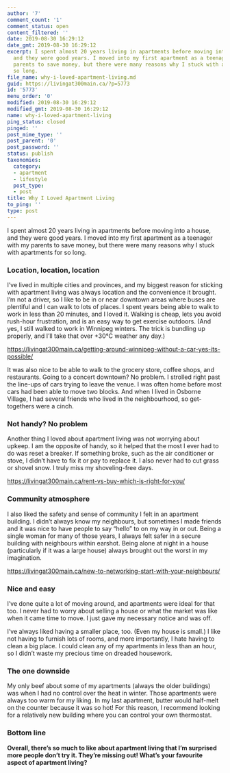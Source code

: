 ```yaml
---
author: '7'
comment_count: '1'
comment_status: open
content_filtered: ''
date: 2019-08-30 16:29:12
date_gmt: 2019-08-30 16:29:12
excerpt: I spent almost 20 years living in apartments before moving into a house,
  and they were good years. I moved into my first apartment as a teenager with my
  parents to save money, but there were many reasons why I stuck with apartments for
  so long.
file_name: why-i-loved-apartment-living.md
guid: https://livingat300main.ca/?p=5773
id: '5773'
menu_order: '0'
modified: 2019-08-30 16:29:12
modified_gmt: 2019-08-30 16:29:12
name: why-i-loved-apartment-living
ping_status: closed
pinged: ''
post_mime_type: ''
post_parent: '0'
post_password: ''
status: publish
taxonomies:
  category:
  - apartment
  - lifestyle
  post_type:
  - post
title: Why I Loved Apartment Living
to_ping: ''
type: post
---
```

I spent almost 20 years living in apartments before moving into a house, and they were good years. I moved into my first apartment as a teenager with my parents to save money, but there were many reasons why I stuck with apartments for so long.
<h3>Location, location, location</h3>
I’ve lived in multiple cities and provinces, and my biggest reason for sticking with apartment living was always location and the convenience it brought. I’m not a driver, so I like to be in or near downtown areas where buses are plentiful and I can walk to lots of places. I spent years being able to walk to work in less than 20 minutes, and I loved it. Walking is cheap, lets you avoid rush-hour frustration, and is an easy way to get exercise outdoors. (And yes, I still walked to work in Winnipeg winters. The trick is bundling up properly, and I’ll take that over +30℃ weather any day.)

https://livingat300main.ca/getting-around-winnipeg-without-a-car-yes-its-possible/

It was also nice to be able to walk to the grocery store, coffee shops, and restaurants. Going to a concert downtown? No problem. I strolled right past the line-ups of cars trying to leave the venue. I was often home before most cars had been able to move two blocks. And when I lived in Osborne Village, I had several friends who lived in the neighbourhood, so get-togethers were a cinch.
<h3>Not handy? No problem</h3>
Another thing I loved about apartment living was not worrying about upkeep. I am the opposite of handy, so it helped that the most I ever had to do was reset a breaker. If something broke, such as the air conditioner or stove, I didn’t have to fix it or pay to replace it. I also never had to cut grass or shovel snow. I truly miss my shoveling-free days.

https://livingat300main.ca/rent-vs-buy-which-is-right-for-you/
<h3>Community atmosphere</h3>
I also liked the safety and sense of community I felt in an apartment building. I didn’t always know my neighbours, but sometimes I made friends and it was nice to have people to say “hello” to on my way in or out. Being a single woman for many of those years, I always felt safer in a secure building with neighbours within earshot. Being alone at night in a house (particularly if it was a large house) always brought out the worst in my imagination.

https://livingat300main.ca/new-to-networking-start-with-your-neighbours/
<h3>Nice and easy</h3>
I’ve done quite a lot of moving around, and apartments were ideal for that too. I never had to worry about selling a house or what the market was like when it came time to move. I just gave my necessary notice and was off.

I’ve always liked having a smaller place, too. (Even my house is small.) I like not having to furnish lots of rooms, and more importantly, I hate having to clean a big place. I could clean any of my apartments in less than an hour, so I didn’t waste my precious time on dreaded housework.
<h3>The one downside</h3>
My only beef about some of my apartments (always the older buildings) was when I had no control over the heat in winter. Those apartments were always too warm for my liking. In my last apartment, butter would half-melt on the counter because it was so hot! For this reason, I recommend looking for a relatively new building where you can control your own thermostat.
<h3>Bottom line</h3>
<strong>Overall, there’s so much to like about apartment living that I’m surprised more people don’t try it. They’re missing out! What’s your favourite aspect of apartment living?</strong>